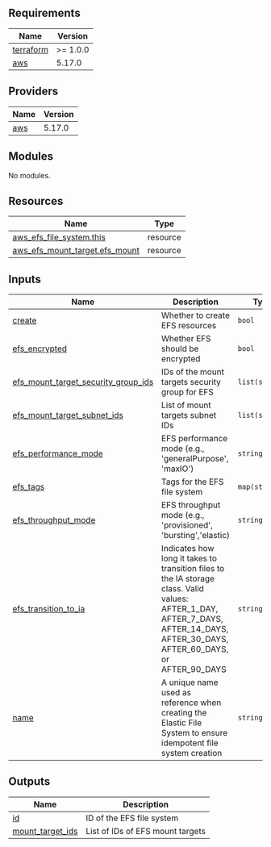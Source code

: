 <!-- BEGINNING OF PRE-COMMIT-TERRAFORM DOCS HOOK -->
## Requirements

| Name | Version |
|------|---------|
| <a name="requirement_terraform"></a> [terraform](#requirement\_terraform) | >= 1.0.0 |
| <a name="requirement_aws"></a> [aws](#requirement\_aws) | 5.17.0 |

## Providers

| Name | Version |
|------|---------|
| <a name="provider_aws"></a> [aws](#provider\_aws) | 5.17.0 |

## Modules

No modules.

## Resources

| Name | Type |
|------|------|
| [aws_efs_file_system.this](https://registry.terraform.io/providers/hashicorp/aws/5.17.0/docs/resources/efs_file_system) | resource |
| [aws_efs_mount_target.efs_mount](https://registry.terraform.io/providers/hashicorp/aws/5.17.0/docs/resources/efs_mount_target) | resource |

## Inputs

| Name | Description | Type | Default | Required |
|------|-------------|------|---------|:--------:|
| <a name="input_create"></a> [create](#input\_create) | Whether to create EFS resources | `bool` | `true` | no |
| <a name="input_efs_encrypted"></a> [efs\_encrypted](#input\_efs\_encrypted) | Whether EFS should be encrypted | `bool` | `true` | no |
| <a name="input_efs_mount_target_security_group_ids"></a> [efs\_mount\_target\_security\_group\_ids](#input\_efs\_mount\_target\_security\_group\_ids) | IDs of the mount targets security group for EFS | `list(string)` | `[]` | no |
| <a name="input_efs_mount_target_subnet_ids"></a> [efs\_mount\_target\_subnet\_ids](#input\_efs\_mount\_target\_subnet\_ids) | List of mount targets subnet IDs | `list(string)` | `[]` | no |
| <a name="input_efs_performance_mode"></a> [efs\_performance\_mode](#input\_efs\_performance\_mode) | EFS performance mode (e.g., 'generalPurpose', 'maxIO') | `string` | `"generalPurpose"` | no |
| <a name="input_efs_tags"></a> [efs\_tags](#input\_efs\_tags) | Tags for the EFS file system | `map(string)` | `{}` | no |
| <a name="input_efs_throughput_mode"></a> [efs\_throughput\_mode](#input\_efs\_throughput\_mode) | EFS throughput mode (e.g., 'provisioned', 'bursting','elastic) | `string` | `"bursting"` | no |
| <a name="input_efs_transition_to_ia"></a> [efs\_transition\_to\_ia](#input\_efs\_transition\_to\_ia) | Indicates how long it takes to transition files to the IA storage class. Valid values: AFTER\_1\_DAY, AFTER\_7\_DAYS, AFTER\_14\_DAYS, AFTER\_30\_DAYS, AFTER\_60\_DAYS, or AFTER\_90\_DAYS | `string` | `"AFTER_30_DAYS"` | no |
| <a name="input_name"></a> [name](#input\_name) | A unique name used as reference when creating the Elastic File System to ensure idempotent file system creation | `string` | `""` | no |

## Outputs

| Name | Description |
|------|-------------|
| <a name="output_id"></a> [id](#output\_id) | ID of the EFS file system |
| <a name="output_mount_target_ids"></a> [mount\_target\_ids](#output\_mount\_target\_ids) | List of IDs of EFS mount targets |
<!-- END OF PRE-COMMIT-TERRAFORM DOCS HOOK -->
